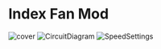 # Index Fan Mod
![cover](https://user-images.githubusercontent.com/20837793/151604663-2bcb7dbd-76f9-4000-adf7-6d7fdc049d5e.png)
![CircuitDiagram](https://user-images.githubusercontent.com/20837793/151595984-33f867f2-781a-4126-9388-c39eab9a3908.png)
![SpeedSettings](https://user-images.githubusercontent.com/20837793/151601392-f7dfd970-2ee9-4eb3-a45b-ecd7f18beab8.png)
